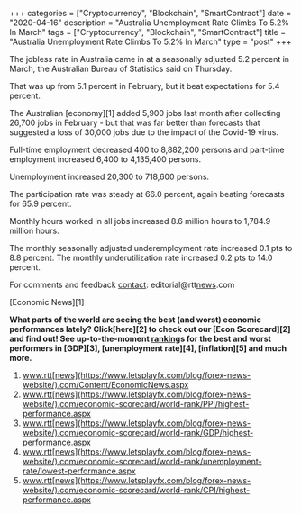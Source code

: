+++
categories = ["Cryptocurrency", "Blockchain", "SmartContract"]
date = "2020-04-16"
description = "Australia Unemployment Rate Climbs To 5.2% In March"
tags = ["Cryptocurrency", "Blockchain", "SmartContract"]
title = "Australia Unemployment Rate Climbs To 5.2% In March"
type = "post"
+++

The jobless rate in Australia came in at a seasonally adjusted 5.2
percent in March, the Australian Bureau of Statistics said on Thursday.

That was up from 5.1 percent in February, but it beat expectations for
5.4 percent.

The Australian [economy][1] added 5,900 jobs last month after collecting
26,700 jobs in February - but that was far better than forecasts that
suggested a loss of 30,000 jobs due to the impact of the Covid-19 virus.

Full-time employment decreased 400 to 8,882,200 persons and part-time
employment increased 6,400 to 4,135,400 persons.

Unemployment increased 20,300 to 718,600 persons.

The participation rate was steady at 66.0 percent, again beating
forecasts for 65.9 percent.

Monthly hours worked in all jobs increased 8.6 million hours to 1,784.9
million hours.

The monthly seasonally adjusted underemployment rate increased 0.1 pts
to 8.8 percent. The monthly underutilization rate increased 0.2 pts to
14.0 percent.

For comments and feedback [contact](https://www.playgroundfx.com/contact/): editorial@rtt[news](https://www.letsplayfx.com/blog/forex-news-website/).com

[Economic News][1]

 **What parts of the world are seeing the best (and worst) economic
performances lately? Click[here][2] to check out our [Econ Scorecard][2]
and find out! See up-to-the-moment [ranking](https://www.playgroundfx.com/blog/crypto-exchange-ranking/)s for the best and worst
performers in [GDP][3], [unemployment rate][4], [inflation][5] and much
more.**

   1. www.rtt[news](https://www.letsplayfx.com/blog/forex-news-website/).com/Content/EconomicNews.aspx
   2. www.rtt[news](https://www.letsplayfx.com/blog/forex-news-website/).com/economic-scorecard/world-rank/PPI/highest-performance.aspx
   3. www.rtt[news](https://www.letsplayfx.com/blog/forex-news-website/).com/economic-scorecard/world-rank/GDP/highest-performance.aspx
   4. www.rtt[news](https://www.letsplayfx.com/blog/forex-news-website/).com/economic-scorecard/world-rank/unemployment-rate/lowest-performance.aspx
   5. www.rtt[news](https://www.letsplayfx.com/blog/forex-news-website/).com/economic-scorecard/world-rank/CPI/highest-performance.aspx